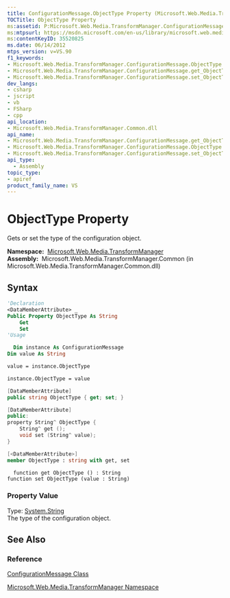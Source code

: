 ```yaml
---
title: ConfigurationMessage.ObjectType Property (Microsoft.Web.Media.TransformManager)
TOCTitle: ObjectType Property
ms:assetid: P:Microsoft.Web.Media.TransformManager.ConfigurationMessage.ObjectType
ms:mtpsurl: https://msdn.microsoft.com/en-us/library/microsoft.web.media.transformmanager.configurationmessage.objecttype(v=VS.90)
ms:contentKeyID: 35520825
ms.date: 06/14/2012
mtps_version: v=VS.90
f1_keywords:
- Microsoft.Web.Media.TransformManager.ConfigurationMessage.ObjectType
- Microsoft.Web.Media.TransformManager.ConfigurationMessage.get_ObjectType
- Microsoft.Web.Media.TransformManager.ConfigurationMessage.set_ObjectType
dev_langs:
- csharp
- jscript
- vb
- FSharp
- cpp
api_location:
- Microsoft.Web.Media.TransformManager.Common.dll
api_name:
- Microsoft.Web.Media.TransformManager.ConfigurationMessage.get_ObjectType
- Microsoft.Web.Media.TransformManager.ConfigurationMessage.ObjectType
- Microsoft.Web.Media.TransformManager.ConfigurationMessage.set_ObjectType
api_type:
  - Assembly
topic_type:
- apiref
product_family_name: VS
---
```


# ObjectType Property

Gets or set the type of the configuration object.

**Namespace:**  [Microsoft.Web.Media.TransformManager](microsoft-web-media-transformmanager-namespace.md)  
**Assembly:**  Microsoft.Web.Media.TransformManager.Common (in Microsoft.Web.Media.TransformManager.Common.dll)

## Syntax

```vb
'Declaration
<DataMemberAttribute> _
Public Property ObjectType As String
    Get
    Set
'Usage

  Dim instance As ConfigurationMessage
Dim value As String

value = instance.ObjectType

instance.ObjectType = value
```

```csharp
[DataMemberAttribute]
public string ObjectType { get; set; }
```

```cpp
[DataMemberAttribute]
public:
property String^ ObjectType {
    String^ get ();
    void set (String^ value);
}
```

``` fsharp
[<DataMemberAttribute>]
member ObjectType : string with get, set
```

```jscript
  function get ObjectType () : String
function set ObjectType (value : String)
```

### Property Value

Type: [System.String](https://msdn.microsoft.com/library/s1wwdcbf)  
The type of the configuration object.  

## See Also

### Reference

[ConfigurationMessage Class](configurationmessage-class-microsoft-web-media-transformmanager.md)

[Microsoft.Web.Media.TransformManager Namespace](microsoft-web-media-transformmanager-namespace.md)

